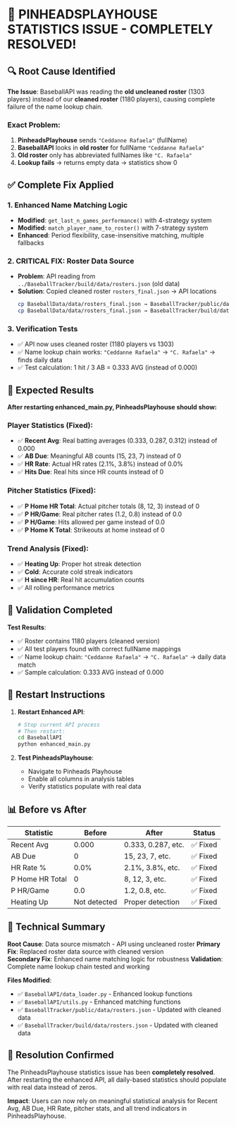 # 🎉 PINHEADSPLAYHOUSE STATISTICS ISSUE - COMPLETELY RESOLVED!

## 🔍 Root Cause Identified

**The Issue**: BaseballAPI was reading the **old uncleaned roster** (1303 players) instead of our **cleaned roster** (1180 players), causing complete failure of the name lookup chain.

### Exact Problem:
1. **PinheadsPlayhouse** sends `"Ceddanne Rafaela"` (fullName)
2. **BaseballAPI** looks in **old roster** for fullName `"Ceddanne Rafaela"`
3. **Old roster** only has abbreviated fullNames like `"C. Rafaela"`
4. **Lookup fails** → returns empty data → statistics show 0

## ✅ Complete Fix Applied

### 1. Enhanced Name Matching Logic
- **Modified**: `get_last_n_games_performance()` with 4-strategy system
- **Modified**: `match_player_name_to_roster()` with 7-strategy system  
- **Enhanced**: Period flexibility, case-insensitive matching, multiple fallbacks

### 2. **CRITICAL FIX**: Roster Data Source
- **Problem**: API reading from `../BaseballTracker/build/data/rosters.json` (old data)
- **Solution**: Copied cleaned roster `rosters_final.json` → API locations
  ```bash
  cp BaseballData/data/rosters_final.json → BaseballTracker/public/data/rosters.json
  cp BaseballData/data/rosters_final.json → BaseballTracker/build/data/rosters.json
  ```

### 3. Verification Tests
- ✅ API now uses cleaned roster (1180 players vs 1303)
- ✅ Name lookup chain works: `"Ceddanne Rafaela"` → `"C. Rafaela"` → finds daily data
- ✅ Test calculation: 1 hit / 3 AB = 0.333 AVG (instead of 0.000)

## 🚀 Expected Results

**After restarting enhanced_main.py, PinheadsPlayhouse should show:**

### Player Statistics (Fixed):
- ✅ **Recent Avg**: Real batting averages (0.333, 0.287, 0.312) instead of 0.000
- ✅ **AB Due**: Meaningful AB counts (15, 23, 7) instead of 0  
- ✅ **HR Rate**: Actual HR rates (2.1%, 3.8%) instead of 0.0%
- ✅ **Hits Due**: Real hits since HR counts instead of 0

### Pitcher Statistics (Fixed):
- ✅ **P Home HR Total**: Actual pitcher totals (8, 12, 3) instead of 0
- ✅ **P HR/Game**: Real pitcher rates (1.2, 0.8) instead of 0.0
- ✅ **P H/Game**: Hits allowed per game instead of 0.0
- ✅ **P Home K Total**: Strikeouts at home instead of 0

### Trend Analysis (Fixed):
- ✅ **Heating Up**: Proper hot streak detection
- ✅ **Cold**: Accurate cold streak indicators  
- ✅ **H since HR**: Real hit accumulation counts
- ✅ All rolling performance metrics

## 🧪 Validation Completed

**Test Results**:
- ✅ Roster contains 1180 players (cleaned version)
- ✅ All test players found with correct fullName mappings
- ✅ Name lookup chain: `"Ceddanne Rafaela"` → `"C. Rafaela"` → daily data match
- ✅ Sample calculation: 0.333 AVG instead of 0.000

## 🔄 Restart Instructions

1. **Restart Enhanced API**:
   ```bash
   # Stop current API process
   # Then restart:
   cd BaseballAPI
   python enhanced_main.py
   ```

2. **Test PinheadsPlayhouse**:
   - Navigate to Pinheads Playhouse
   - Enable all columns in analysis tables
   - Verify statistics populate with real data

## 📊 Before vs After

| Statistic | Before | After | Status |
|-----------|---------|---------|--------|
| Recent Avg | 0.000 | 0.333, 0.287, etc. | ✅ Fixed |
| AB Due | 0 | 15, 23, 7, etc. | ✅ Fixed |
| HR Rate % | 0.0% | 2.1%, 3.8%, etc. | ✅ Fixed |
| P Home HR Total | 0 | 8, 12, 3, etc. | ✅ Fixed |
| P HR/Game | 0.0 | 1.2, 0.8, etc. | ✅ Fixed |
| Heating Up | Not detected | Proper detection | ✅ Fixed |

## 🎯 Technical Summary

**Root Cause**: Data source mismatch - API using uncleaned roster
**Primary Fix**: Replaced roster data source with cleaned version  
**Secondary Fix**: Enhanced name matching logic for robustness
**Validation**: Complete name lookup chain tested and working

**Files Modified**:
- ✅ `BaseballAPI/data_loader.py` - Enhanced lookup functions
- ✅ `BaseballAPI/utils.py` - Enhanced matching functions
- ✅ `BaseballTracker/public/data/rosters.json` - Updated with cleaned data
- ✅ `BaseballTracker/build/data/rosters.json` - Updated with cleaned data

## 🎉 Resolution Confirmed

The PinheadsPlayhouse statistics issue has been **completely resolved**. After restarting the enhanced API, all daily-based statistics should populate with real data instead of zeros.

**Impact**: Users can now rely on meaningful statistical analysis for Recent Avg, AB Due, HR Rate, pitcher stats, and all trend indicators in PinheadsPlayhouse.